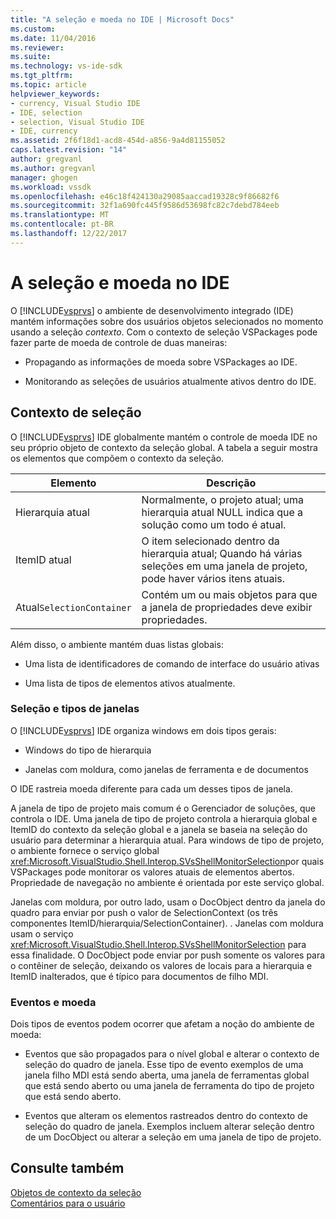 ```yaml
---
title: "A seleção e moeda no IDE | Microsoft Docs"
ms.custom: 
ms.date: 11/04/2016
ms.reviewer: 
ms.suite: 
ms.technology: vs-ide-sdk
ms.tgt_pltfrm: 
ms.topic: article
helpviewer_keywords:
- currency, Visual Studio IDE
- IDE, selection
- selection, Visual Studio IDE
- IDE, currency
ms.assetid: 2f6f18d1-acd8-454d-a856-9a4d81155052
caps.latest.revision: "14"
author: gregvanl
ms.author: gregvanl
manager: ghogen
ms.workload: vssdk
ms.openlocfilehash: e46c18f424130a29085aaccad19328c9f86682f6
ms.sourcegitcommit: 32f1a690fc445f9586d53698fc82c7debd784eeb
ms.translationtype: MT
ms.contentlocale: pt-BR
ms.lasthandoff: 12/22/2017
---
```

# <a name="selection-and-currency-in-the-ide"></a>A seleção e moeda no IDE
O [!INCLUDE[vsprvs](../../code-quality/includes/vsprvs_md.md)] o ambiente de desenvolvimento integrado (IDE) mantém informações sobre dos usuários objetos selecionados no momento usando a seleção *contexto*. Com o contexto de seleção VSPackages pode fazer parte de moeda de controle de duas maneiras:  
  
-   Propagando as informações de moeda sobre VSPackages ao IDE.  
  
-   Monitorando as seleções de usuários atualmente ativos dentro do IDE.  
  
## <a name="selection-context"></a>Contexto de seleção  
 O [!INCLUDE[vsprvs](../../code-quality/includes/vsprvs_md.md)] IDE globalmente mantém o controle de moeda IDE no seu próprio objeto de contexto da seleção global. A tabela a seguir mostra os elementos que compõem o contexto da seleção.  
  
|Elemento|Descrição|  
|-------------|-----------------|  
|Hierarquia atual|Normalmente, o projeto atual; uma hierarquia atual NULL indica que a solução como um todo é atual.|  
|ItemID atual|O item selecionado dentro da hierarquia atual; Quando há várias seleções em uma janela de projeto, pode haver vários itens atuais.|  
|Atual`SelectionContainer`|Contém um ou mais objetos para que a janela de propriedades deve exibir propriedades.|  
  
 Além disso, o ambiente mantém duas listas globais:  
  
-   Uma lista de identificadores de comando de interface do usuário ativas  
  
-   Uma lista de tipos de elementos ativos atualmente.  
  
### <a name="window-types-and-selection"></a>Seleção e tipos de janelas  
 O [!INCLUDE[vsprvs](../../code-quality/includes/vsprvs_md.md)] IDE organiza windows em dois tipos gerais:  
  
-   Windows do tipo de hierarquia  
  
-   Janelas com moldura, como janelas de ferramenta e de documentos  
  
 O IDE rastreia moeda diferente para cada um desses tipos de janela.  
  
 A janela de tipo de projeto mais comum é o Gerenciador de soluções, que controla o IDE. Uma janela de tipo de projeto controla a hierarquia global e ItemID do contexto da seleção global e a janela se baseia na seleção do usuário para determinar a hierarquia atual. Para windows de tipo de projeto, o ambiente fornece o serviço global <xref:Microsoft.VisualStudio.Shell.Interop.SVsShellMonitorSelection>por quais VSPackages pode monitorar os valores atuais de elementos abertos. Propriedade de navegação no ambiente é orientada por este serviço global.  
  
 Janelas com moldura, por outro lado, usam o DocObject dentro da janela do quadro para enviar por push o valor de SelectionContext (os três componentes ItemID/hierarquia/SelectionContainer). . Janelas com moldura usam o serviço <xref:Microsoft.VisualStudio.Shell.Interop.SVsShellMonitorSelection> para essa finalidade. O DocObject pode enviar por push somente os valores para o contêiner de seleção, deixando os valores de locais para a hierarquia e ItemID inalterados, que é típico para documentos de filho MDI.  
  
### <a name="events-and-currency"></a>Eventos e moeda  
 Dois tipos de eventos podem ocorrer que afetam a noção do ambiente de moeda:  
  
-   Eventos que são propagados para o nível global e alterar o contexto de seleção do quadro de janela. Esse tipo de evento exemplos de uma janela filho MDI está sendo aberta, uma janela de ferramentas global que está sendo aberto ou uma janela de ferramenta do tipo de projeto que está sendo aberto.  
  
-   Eventos que alteram os elementos rastreados dentro do contexto de seleção do quadro de janela. Exemplos incluem alterar seleção dentro de um DocObject ou alterar a seleção em uma janela de tipo de projeto.  
  
## <a name="see-also"></a>Consulte também  
 [Objetos de contexto da seleção](../../extensibility/internals/selection-context-objects.md)   
 [Comentários para o usuário](../../extensibility/internals/feedback-to-the-user.md)